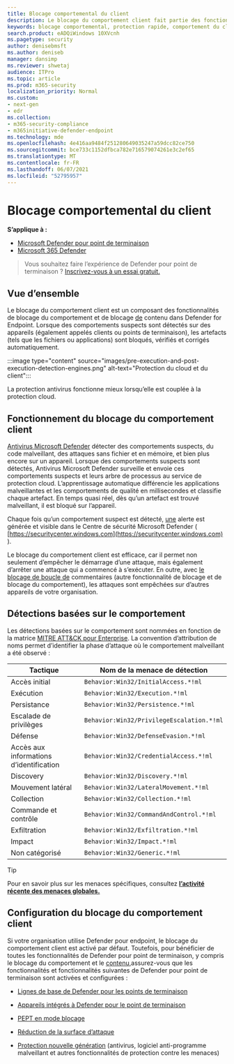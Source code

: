 ```yaml
---
title: Blocage comportemental du client
description: Le blocage du comportement client fait partie des fonctionnalités de blocage et de blocage du comportement dans Microsoft Defender pour point de terminaison
keywords: blocage comportemental, protection rapide, comportement du client, Microsoft Defender pour point de terminaison
search.product: eADQiWindows 10XVcnh
ms.pagetype: security
author: denisebmsft
ms.author: deniseb
manager: dansimp
ms.reviewer: shwetaj
audience: ITPro
ms.topic: article
ms.prod: m365-security
localization_priority: Normal
ms.custom:
- next-gen
- edr
ms.collection:
- m365-security-compliance
- m365initiative-defender-endpoint
ms.technology: mde
ms.openlocfilehash: 4e416aa9484f251280649035247a59dcc82ce750
ms.sourcegitcommit: bce733c1152dfbca782e716579074261e3c2ef65
ms.translationtype: MT
ms.contentlocale: fr-FR
ms.lasthandoff: 06/07/2021
ms.locfileid: "52795957"
---
```

# <a name="client-behavioral-blocking"></a>Blocage comportemental du client

**S’applique à :**
- [Microsoft Defender pour point de terminaison](https://go.microsoft.com/fwlink/p/?linkid=2154037)
- [Microsoft 365 Defender](https://go.microsoft.com/fwlink/?linkid=2118804)

>Vous souhaitez faire l’expérience de Defender pour point de terminaison ? [Inscrivez-vous à un essai gratuit.](https://www.microsoft.com/microsoft-365/windows/microsoft-defender-atp?ocid=docs-wdatp-assignaccess-abovefoldlink)

## <a name="overview"></a>Vue d’ensemble

Le blocage du comportement client est un composant des fonctionnalités de blocage du comportement et de blocage [de](behavioral-blocking-containment.md) contenu dans Defender for Endpoint. Lorsque des comportements suspects sont détectés sur des appareils (également appelés clients ou points de terminaison), les artefacts (tels que les fichiers ou applications) sont bloqués, vérifiés et corrigés automatiquement. 

:::image type="content" source="images/pre-execution-and-post-execution-detection-engines.png" alt-text="Protection du cloud et du client":::

La protection antivirus fonctionne mieux lorsqu’elle est couplée à la protection cloud.

## <a name="how-client-behavioral-blocking-works"></a>Fonctionnement du blocage du comportement client

[Antivirus Microsoft Defender](microsoft-defender-antivirus-in-windows-10.md) détecter des comportements suspects, du code malveillant, des attaques sans fichier et en mémoire, et bien plus encore sur un appareil. Lorsque des comportements suspects sont détectés, Antivirus Microsoft Defender surveille et envoie ces comportements suspects et leurs arbre de processus au service de protection cloud. L’apprentissage automatique différencie les applications malveillantes et les comportements de qualité en millisecondes et classifie chaque artefact. En temps quasi réel, dès qu’un artefact est trouvé malveillant, il est bloqué sur l’appareil. 

Chaque fois qu’un comportement suspect est détecté, [une](alerts-queue.md) alerte est générée et visible dans le Centre de sécurité Microsoft Defender ( [https://securitycenter.windows.com](https://securitycenter.windows.com) ).

Le blocage du comportement client est efficace, car il permet non seulement d’empêcher le démarrage d’une attaque, mais également d’arrêter une attaque qui a commencé à s’exécuter. En outre, avec [le blocage de boucle de](feedback-loop-blocking.md) commentaires (autre fonctionnalité de blocage et de blocage du comportement), les attaques sont empêchées sur d’autres appareils de votre organisation.

## <a name="behavior-based-detections"></a>Détections basées sur le comportement

Les détections basées sur le comportement sont nommées en fonction de la matrice [MITRE ATT&CK pour Enterprise](https://attack.mitre.org/matrices/enterprise). La convention d’attribution de noms permet d’identifier la phase d’attaque où le comportement malveillant a été observé :


|Tactique |   Nom de la menace de détection |
|----|----|
|Accès initial | `Behavior:Win32/InitialAccess.*!ml` |
|Exécution  | `Behavior:Win32/Execution.*!ml` |
|Persistance    | `Behavior:Win32/Persistence.*!ml` |
|Escalade de privilèges   | `Behavior:Win32/PrivilegeEscalation.*!ml` |
|Défense    | `Behavior:Win32/DefenseEvasion.*!ml` |
|Accès aux informations d’identification  | `Behavior:Win32/CredentialAccess.*!ml` |
|Discovery  | `Behavior:Win32/Discovery.*!ml` |
|Mouvement latéral | `Behavior:Win32/LateralMovement.*!ml` |
|Collection |   `Behavior:Win32/Collection.*!ml` |
|Commande et contrôle | `Behavior:Win32/CommandAndControl.*!ml` |
|Exfiltration   | `Behavior:Win32/Exfiltration.*!ml` |
|Impact | `Behavior:Win32/Impact.*!ml` |
|Non catégorisé  | `Behavior:Win32/Generic.*!ml` |

> [!TIP]
> Pour en savoir plus sur les menaces spécifiques, consultez **[l’activité récente des menaces globales.](https://www.microsoft.com/wdsi/threats)**


## <a name="configuring-client-behavioral-blocking"></a>Configuration du blocage du comportement client

Si votre organisation utilise Defender pour endpoint, le blocage du comportement client est activé par défaut. Toutefois, pour bénéficier de toutes les fonctionnalités de Defender pour point de terminaison, y compris le blocage du comportement et le [contenu,](behavioral-blocking-containment.md)assurez-vous que les fonctionnalités et fonctionnalités suivantes de Defender pour point de terminaison sont activées et configurées :

- [Lignes de base de Defender pour les points de terminaison](configure-machines-security-baseline.md)

- [Appareils intégrés à Defender pour le point de terminaison](onboard-configure.md)

- [PEPT en mode blocage](edr-in-block-mode.md)

- [Réduction de la surface d’attaque](attack-surface-reduction.md)

- [Protection nouvelle génération](configure-microsoft-defender-antivirus-features.md) (antivirus, logiciel anti-programme malveillant et autres fonctionnalités de protection contre les menaces)

